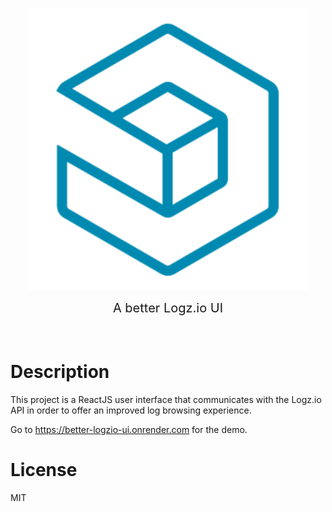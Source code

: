 <br>
<p align="center">
  <img width="450" src="./logz-icon.png">
</p>
<div style="font-size:20px" align="center">A better Logz.io UI</div>
<br>
<br>

# Description

This project is a ReactJS user interface that communicates with the Logz.io API in order to offer an improved log browsing experience.

Go to https://better-logzio-ui.onrender.com for the demo.

# License 

MIT